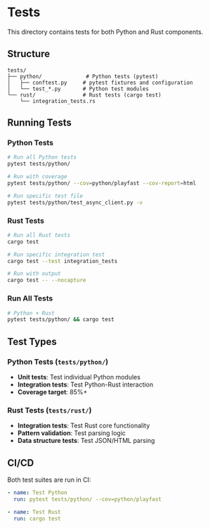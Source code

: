 # Tests

This directory contains tests for both Python and Rust components.

## Structure

```
tests/
├── python/              # Python tests (pytest)
│   ├── conftest.py     # pytest fixtures and configuration
│   └── test_*.py       # Python test modules
└── rust/               # Rust tests (cargo test)
    └── integration_tests.rs
```

## Running Tests

### Python Tests

```bash
# Run all Python tests
pytest tests/python/

# Run with coverage
pytest tests/python/ --cov=python/playfast --cov-report=html

# Run specific test file
pytest tests/python/test_async_client.py -v
```

### Rust Tests

```bash
# Run all Rust tests
cargo test

# Run specific integration test
cargo test --test integration_tests

# Run with output
cargo test -- --nocapture
```

### Run All Tests

```bash
# Python + Rust
pytest tests/python/ && cargo test
```

## Test Types

### Python Tests (`tests/python/`)

- **Unit tests**: Test individual Python modules
- **Integration tests**: Test Python-Rust interaction
- **Coverage target**: 85%+

### Rust Tests (`tests/rust/`)

- **Integration tests**: Test Rust core functionality
- **Pattern validation**: Test parsing logic
- **Data structure tests**: Test JSON/HTML parsing

## CI/CD

Both test suites are run in CI:

```yaml
- name: Test Python
  run: pytest tests/python/ --cov=python/playfast

- name: Test Rust
  run: cargo test
```

